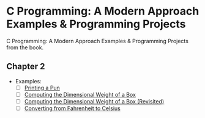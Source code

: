 # C Programming: A Modern Approach Examples &amp; Programming Projects
C Programming: A Modern Approach Examples &amp; Programming Projects from the book.

## Chapter 2
- Examples:
    - [ ] [Printing a Pun](/chapter-02-examples/pun.c)
    - [ ] [Computing the Dimensional Weight of a Box](/chapter-02-examples/dweight.c)
    - [ ] [Computing the Dimensional Weight of a Box (Revisited)](/chapter-02-examples/dweight2.c)
    - [ ] [Converting from Fahrenheit to Celsius](/chapter-02-examples/celsius.c)
